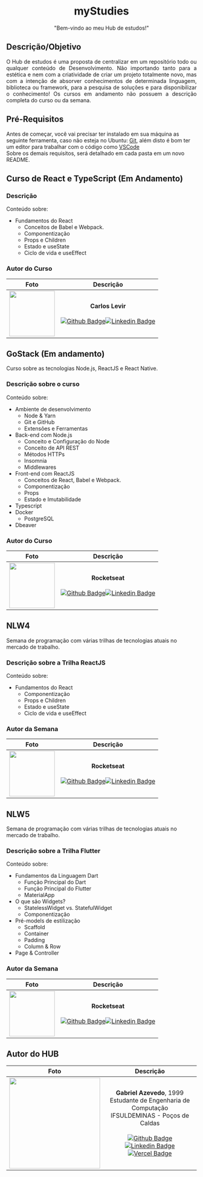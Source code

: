 <h1 align="center">myStudies</h1>
<p align="center">"Bem-vindo ao meu Hub de estudos!"</p>

## Descrição/Objetivo

<p align="justify">O Hub de estudos é uma proposta de centralizar em um repositório todo ou qualquer conteúdo de Desenvolvimento. Não importando tanto para a estética e nem com a criatividade de criar um projeto totalmente novo, mas com a intenção de absorver conhecimentos de determinada linguagem, biblioteca ou framework, para a pesquisa de soluções e para disponibilizar o conhecimento! Os cursos em andamento não possuem a descrição completa do curso ou da semana.

## Pré-Requisitos

Antes de começar, você vai precisar ter instalado em sua máquina as seguinte ferramenta, caso não esteja no Ubuntu:
[Git](https://git-scm.com), além disto é bom ter um editor para trabalhar com o código como [VSCode](https://code.visualstudio.com/)</br>
Sobre os demais requisitos, será detalhado em cada pasta em um novo README.

## Curso de React e TypeScript (Em Andamento)

### Descrição

Conteúdo sobre:

  * Fundamentos do React
    * Conceitos de Babel e Webpack.
    * Componentização
    * Props e Children
    * Estado e useState
    * Ciclo de vida e useEffect

### Autor do Curso

Foto   | Descrição
:---: | :---:
<img src="https://github.com/CarlosLevir.png" width="120" height="120"/>| <strong>Carlos Levir</strong></br></br>[![Github Badge](https://img.shields.io/badge/-Github-000?style=flat-square&logo=Github&logoColor=white&link=https://github.com/CarlosLevir)](https://github.com/CarlosLevir)[![Linkedin Badge](https://img.shields.io/badge/-LinkedIn-blue?style=flat-square&logo=Linkedin&logoColor=white&link=https://www.linkedin.com/in/carlos-levir/)](https://www.linkedin.com/in/carlos-levir/)

## GoStack (Em andamento)

Curso sobre as tecnologias Node.js, ReactJS e React Native.

### Descrição sobre o curso

Conteúdo sobre:

  * Ambiente de desenvolvimento
    * Node & Yarn
    * Git e GitHub
    * Extensôes e Ferramentas
  * Back-end com Node.js
    * Conceito e Configuração do Node
    * Conceito de API REST
    * Métodos HTTPs
    * Insomnia
    * Middlewares
  * Front-end com ReactJS
    * Conceitos de React, Babel e Webpack.
    * Componentização
    * Props
    * Estado e Imutabilidade
  * Typescript
  * Docker
    * PostgreSQL
  * Dbeaver

### Autor do Curso

Foto   | Descrição
:---: | :---:
<img src="https://github.com/Rocketseat.png" width="120" height="120"/>| <strong>Rocketseat</strong></br></br>[![Github Badge](https://img.shields.io/badge/-Github-000?style=flat-square&logo=Github&logoColor=white&link=https://github.com/Rocketseat)](https://github.com/Rocketseat)[![Linkedin Badge](https://img.shields.io/badge/-LinkedIn-blue?style=flat-square&logo=Linkedin&logoColor=white&link=https://www.linkedin.com/school/rocketseat/?originalSubdomain=br)](https://www.linkedin.com/school/rocketseat/?originalSubdomain=br)

## NLW4

Semana de programação com várias trilhas de tecnologias atuais no mercado de trabalho.

### Descrição sobre a Trilha ReactJS

Conteúdo sobre:

  * Fundamentos do React
    * Componentização
    * Props e Children
    * Estado e useState
    * Ciclo de vida e useEffect

### Autor da Semana

Foto   | Descrição
:---: | :---:
<img src="https://github.com/Rocketseat.png" width="120" height="120"/>| <strong>Rocketseat</strong></br></br>[![Github Badge](https://img.shields.io/badge/-Github-000?style=flat-square&logo=Github&logoColor=white&link=https://github.com/Rocketseat)](https://github.com/Rocketseat)[![Linkedin Badge](https://img.shields.io/badge/-LinkedIn-blue?style=flat-square&logo=Linkedin&logoColor=white&link=https://www.linkedin.com/school/rocketseat/?originalSubdomain=br)](https://www.linkedin.com/school/rocketseat/?originalSubdomain=br)

## NLW5

Semana de programação com várias trilhas de tecnologias atuais no mercado de trabalho.

### Descrição sobre a Trilha Flutter

Conteúdo sobre:

  * Fundamentos da Linguagem Dart
    * Função Principal do Dart
    * Função Principal do Flutter
    * MaterialApp
  * O que são Widgets?
    * StatelessWidget vs. StatefulWidget
    * Componentizaçâo
  * Pré-models de estilização
    * Scaffold
    * Container
    * Padding
    * Column & Row
  * Page & Controller
  
### Autor da Semana

Foto   | Descrição
:---: | :---:
<img src="https://github.com/Rocketseat.png" width="120" height="120"/>| <strong>Rocketseat</strong></br></br>[![Github Badge](https://img.shields.io/badge/-Github-000?style=flat-square&logo=Github&logoColor=white&link=https://github.com/Rocketseat)](https://github.com/Rocketseat)[![Linkedin Badge](https://img.shields.io/badge/-LinkedIn-blue?style=flat-square&logo=Linkedin&logoColor=white&link=https://www.linkedin.com/school/rocketseat/?originalSubdomain=br)](https://www.linkedin.com/school/rocketseat/?originalSubdomain=br)

## Autor do HUB

Foto   | Descrição
:---: | :---:
<img src="https://github.com/azevgabriel.png" width="240" height="240"/>| <strong>Gabriel Azevedo</strong>, 1999 </br> Estudante de Engenharia de Computação </br>IFSULDEMINAS - Poços de Caldas</br></br>[![Github Badge](https://img.shields.io/badge/-Github-000?style=flat-square&logo=Github&logoColor=white&link=https://github.com/azevgabriel)](https://github.com/azevgabriel)[![Linkedin Badge](https://img.shields.io/badge/-LinkedIn-blue?style=flat-square&logo=Linkedin&logoColor=white&link=https://www.linkedin.com/in/azevgabriel/)](https://www.linkedin.com/in/azevgabriel/)[![Vercel Badge](https://img.shields.io/badge/-Vercel-blueviolet?style=flat-square&logo=Vercel&link=https://https://vercel.com/azevgabriel/)](https://vercel.com/azevgabriel/)
